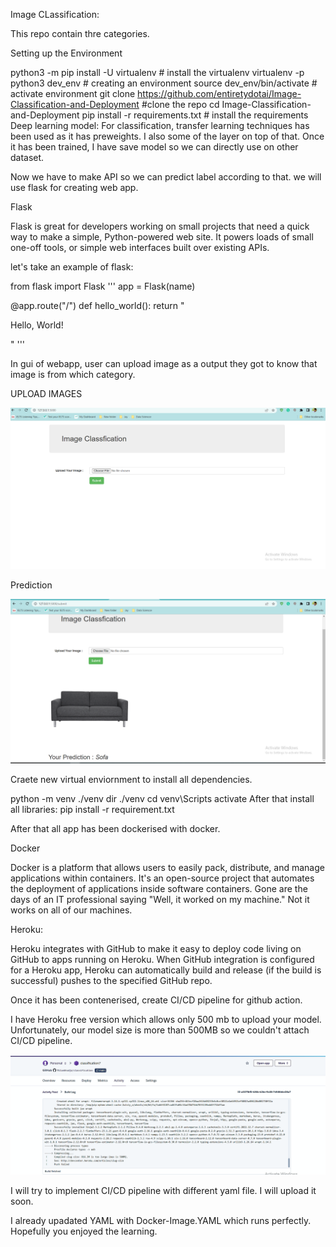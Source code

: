 Image CLassification:

This repo contain thre categories.

Setting up the Environment

python3 -m pip install -U virtualenv # install the virtualenv
virtualenv -p python3 dev_env # creating an environment
source dev_env/bin/activate # activate environment
git clone https://github.com/entiretydotai/Image-Classification-and-Deployment #clone the repo
cd Image-Classification-and-Deployment
pip install -r requirements.txt # install the requirements
Deep learning model: For classification, transfer learning techniques has been used as it has preweights. I also some of the layer on top of that. Once it has been trained, I have save model so we can directly use on other dataset.

Now we have to make API so we can predict label according to that. we will use flask for creating web app.

Flask

Flask is great for developers working on small projects that need a quick way to make a simple, Python-powered web site. It powers loads of small one-off tools, or simple web interfaces built over existing APIs.

let's take an example of flask:

from flask import Flask ''' app = Flask(name)

@app.route("/") def hello_world(): return "

Hello, World!

"
'''

In gui of webapp, user can upload image as a output they got to know that image is from which category.

UPLOAD IMAGES

![upload image](https://github.com/Milanbhadja/classification/blob/main/static/upload_image.png)

Prediction

![predicted result](https://github.com/Milanbhadja/classification/blob/main/static/prediction%20image.png)

Craete new virtual enviornment to install all dependencies.

python -m venv ./venv
dir ./venv
cd venv\Scripts
activate
After that install all libraries: pip install -r requirement.txt

After that all app has been dockerised with docker.

Docker

Docker is a platform that allows users to easily pack, distribute, and manage applications within containers. It's an open-source project that automates the deployment of applications inside software containers. Gone are the days of an IT professional saying "Well, it worked on my machine." Not it works on all of our machines.

Heroku:

Heroku integrates with GitHub to make it easy to deploy code living on GitHub to apps running on Heroku. When GitHub integration is configured for a Heroku app, Heroku can automatically build and release (if the build is successful) pushes to the specified GitHub repo.

Once it has been contenerised, create CI/CD pipeline for github action.

I have Heroku free version which allows only 500 mb to upload your model. Unfortunately, our model size is more than 500MB so we couldn't attach CI/CD pipeline.

![Heroku image ](https://github.com/Milanbhadja/classification/blob/main/static/Heroku%20Error.png)

I will try to implement CI/CD pipeline with different yaml file. I will upload it soon. 

I already upadated YAML with Docker-Image.YAML which runs perfectly. Hopefully you enjoyed the learning.  
